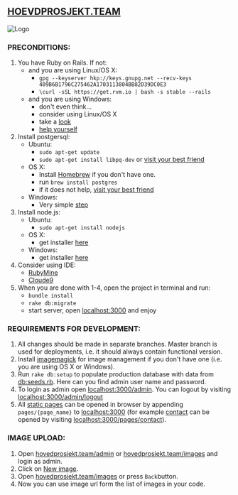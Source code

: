 ## [HOEVDPROSJEKT.TEAM](hovedprosjekt.team)

![Logo](https://s3.amazonaws.com/hovedprosjekt-shared/061608-blue-tiedyed-cloth-icon-people-things-people-audience.png)

### PRECONDITIONS:
1. You have Ruby on Rails. If not:
   + and you are using Linux/OS X:
      - `gpg --keyserver hkp://keys.gnupg.net --recv-keys 409B6B1796C275462A1703113804BB82D39DC0E3`
      - `\curl -sSL https://get.rvm.io | bash -s stable --rails`
   + and you are using Windows:
      - don't even think...
      - consider using Linux/OS X
      - take a [look](https://i.ytimg.com/vi/WWg2ibh4wI0/hqdefault.jpg)
      - [help yourself](https://www.google.no/search?q=ruby+on+rails+windows&oq=ruby+on+&aqs=chrome.3.0j69i64j0l4.8134j0j7&sourceid=chrome&ie=UTF-8)
2. Install postgersql:
    + Ubuntu:
        - `sudo apt-get update`
        - `sudo apt-get install libpq-dev` or [visit your best friend](http://stackoverflow.com/a/23836958/5552809)
    + OS X:
        - Install [Homebrew](http://brew.sh/) if you don't have one.
        - run `brew install postgres`
        - if it does not help, [visit your best friend](http://stackoverflow.com/questions/19262312/installing-pg-gem-on-os-x-failure-to-build-native-extension)
    + Windows:
        - Very simple [step](https://www.postgresql.org/download/windows/)
3. Install node.js:
    + Ubuntu:
        - `sudo apt-get install nodejs`
    + OS X:
        - get installer [here](https://nodejs.org/en/download/)
    + Windows:
        - get installer [here](https://nodejs.org/en/download/)
4. Consider using IDE:
    + [RubyMine](https://www.jetbrains.com/ruby/?fromMenu)
    + [Cloude9](https://c9.io/signup)
5. When you are done with 1-4, open the project in terminal and run:
    - `bundle install`
    - `rake db:migrate`
    - start server, open [localhost:3000](http://localhost:3000) and enjoy
    

### REQUIREMENTS FOR DEVELOPMENT:
1. All changes should be made in separate branches. Master branch is used for deployments, i.e. it should always contain functional version.
2. Install [imagemagick](http://www.imagemagick.org/script/binary-releases.php) for image management if you don't have one (i.e. you are using OS X or Windows).
3. Run `rake db:setup` to populate production database with data from [db:seeds.rb](db/seeds.rb). Here can you find admin user name and password.
4. To login as admin open [localhost:3000/admin](http://localhost:3000/admin). You can logout by visiting [localhost:3000/admin/logout](http://localhost:3000/admin/logout)
5. All [static pages](app/views/pages) can be opened in browser by appending `pages/{page_name}` to [localhost:3000](http://localhost:3000) (for example [contact](app/views/pages/contact.html.erb) can be opened by visiting [localhost:3000/pages/contact](http://localhost:3000/pages/cantact)).

### IMAGE UPLOAD:
1. Open [hovedprosjekt.team/admin](http://hovedprosjekt.team/admin) or [hovedprosjekt.team/images](http://hovedprosjekt.team/images) and login as admin.
2. Click on [New image](http://hovedprosjekt.team/images/new).
3. Open [hovedprosjekt.team/images](http://hovedprosjekt.team/images) or press `Back`button.
4. Now you can use image url form the list of images in your code.

